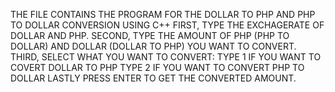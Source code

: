 THE FILE CONTAINS THE PROGRAM FOR THE DOLLAR TO PHP AND PHP TO DOLLAR CONVERSION USING C++
FIRST, TYPE THE EXCHAGERATE OF DOLLAR AND PHP.
SECOND, TYPE THE AMOUNT OF PHP (PHP TO DOLLAR) AND DOLLAR (DOLLAR TO PHP) YOU WANT TO CONVERT.
THIRD, SELECT WHAT YOU WANT TO CONVERT:
TYPE 1 IF YOU WANT TO COVERT DOLLAR TO PHP
TYPE 2 IF YOU WANT TO CONVERT PHP TO DOLLAR
LASTLY PRESS ENTER TO GET THE CONVERTED AMOUNT.
